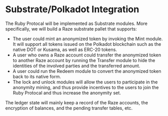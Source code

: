 # Substrate/Polkadot Integration

The Ruby Protocal will be implemented as Substrate modules. More specifically, we will build a Raze substrate pallet that supports:

* The user could mint an anonymized token by invoking the Mint module. It will support all tokens issued on the Polkadot blockchain such as the native DOT or Kusama, as well as ERC-20 tokens.
* A user who owns a Raze account could transfer the anonymized token to another Raze account by running the Transfer module to hide the identities of the involved parties and the transferred amount.
* A user could run the Redeem module to convert the anonymized token back to its native form.
* The lock and unlock modules will allow the users to participate in the anonymity mining, and thus provide incentives to the users to join the Ruby Protocal and thus increase the anonymity set.

The ledger state will mainly keep a record of the Raze accounts, the encryption of balances, and the pending transfer tables, etc.
